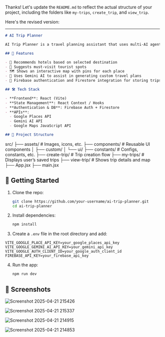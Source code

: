 Thanks! Let's update the `README.md` to reflect the actual structure of your project, including the folders like `my-trips`, `create_trip`, and `view_trip`.

Here's the revised version:

---

```markdown
# AI Trip Planner

AI Trip Planner is a travel planning assistant that uses multi-AI agents to generate personalized trip plans based on user preferences. It recommends hotels and tourist attractions, displays them on an interactive map, and creates a detailed itinerary. The app uses Firebase to store user data and trip details securely.

## 🌟 Features

- 🏨 Recommends hotels based on selected destination
- 📍 Suggests must-visit tourist spots
- 🗺️ Shows an interactive map with pins for each place
- 🧠 Uses Gemini AI to assist in generating custom travel plans
- 🔐 Firebase authentication and Firestore integration for storing trips

## 🛠️ Tech Stack

- **Frontend**: React (Vite)
- **State Management**: React Context / Hooks
- **Authentication & DB**: Firebase Auth + Firestore
- **APIs**:
  - Google Places API
  - Gemini AI API
  - Google Maps JavaScript API

## 📂 Project Structure

```

src/
├── assets/                 # Images, icons, etc.
├── components/             # Reusable UI components
│   ├── custom/
│   └── ui/
├── constants/              # Configs, constants, etc.
├── create-trip/            # Trip creation flow
├── my-trips/               # Displays user’s saved trips
├── view-trip/              # Shows trip details and map
├── App.jsx
├── main.jsx


## 🚀 Getting Started

1. Clone the repo:

   ```bash
   git clone https://github.com/your-username/ai-trip-planner.git
   cd ai-trip-planner
   ```

2. Install dependencies:

   ```bash
   npm install
   ```

3. Create a `.env` file in the root directory and add:

```env
VITE_GOOGLE_PLACE_API_KEY=your_google_places_api_key
VITE_GOOGLE_GEMINI_AI_API_KEY=your_gemini_api_key
VITE_GOOGLE_AUTH_CLIENT_ID=your_google_auth_client_id
FIREBASE_API_KEY=your_firebase_api_key
````


4. Run the app:

   ```bash
   npm run dev
   ```

## 📸 Screenshots

![Screenshot 2025-04-21 215426](https://github.com/user-attachments/assets/2e6cf2dc-5557-404e-88c8-cc75493dc49c)

![Screenshot 2025-04-21 215337](https://github.com/user-attachments/assets/c3ae5740-efe5-441a-af81-3f90843aa0f8)

![Screenshot 2025-04-21 214915](https://github.com/user-attachments/assets/12098396-fbf7-4834-9161-b5eed2440588)

![Screenshot 2025-04-21 214853](https://github.com/user-attachments/assets/26ad0428-cb7d-4073-ba52-ea0e83f42dfe)

